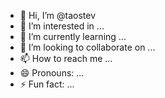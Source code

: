 - 👋 Hi, I’m @taostev
- 👀 I’m interested in ...
- 🌱 I’m currently learning ...
- 💞️ I’m looking to collaborate on ...
- 📫 How to reach me ...
- 😄 Pronouns: ...
- ⚡ Fun fact: ...

<!---
taostev/taostev is a ✨ special ✨ repository because its `README.md` (this file) appears on your GitHub profile.
You can click the Preview link to take a look at your changes.
--->
